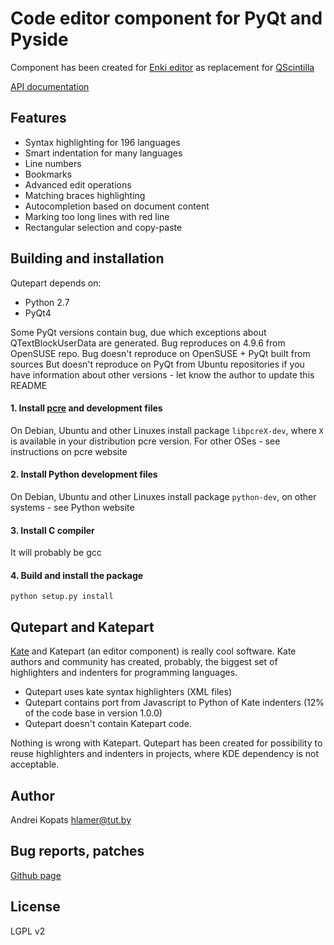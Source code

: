# Code editor component for PyQt and Pyside

Component has been created for [Enki editor](http://enki-editor.org) as replacement for [QScintilla](http://www.riverbankcomputing.com/software/qscintilla/intro)

[API documentation](https://qutepart.readthedocs.org/en/latest/)

## Features
* Syntax highlighting for 196 languages
* Smart indentation for many languages
* Line numbers
* Bookmarks
* Advanced edit operations
* Matching braces highlighting
* Autocompletion based on document content
* Marking too long lines with red line
* Rectangular selection and copy-paste

## Building and installation
Qutepart depends on:

* Python 2.7
* PyQt4

Some PyQt versions contain bug, due which exceptions about QTextBlockUserData are generated.
Bug reproduces on 4.9.6 from OpenSUSE repo.
Bug doesn't reproduce on OpenSUSE + PyQt built from sources
But doesn't reproduce on PyQt from Ubuntu repositories
if you have information about other versions - let know the author to update this README


#### 1. Install [pcre](http://www.pcre.org/) and development files
On Debian, Ubuntu and other Linuxes install package ``libpcreX-dev``, where ``X`` is available in your distribution pcre version.
For other OSes - see instructions on pcre website

#### 2. Install Python development files
On Debian, Ubuntu and other Linuxes install package ``python-dev``, on other systems - see Python website

#### 3. Install C compiler
It will probably be gcc

#### 4. Build and install the package
``python setup.py install``

## Qutepart and Katepart
[Kate](http://kate-editor.org/) and Katepart (an editor component) is really cool software. Kate authors and community has created, probably, the biggest set of highlighters and indenters for programming languages.

* Qutepart uses kate syntax highlighters (XML files)
* Qutepart contains port from Javascript to Python of Kate indenters (12% of the code base in version 1.0.0)
* Qutepart doesn't contain Katepart code.

Nothing is wrong with Katepart. Qutepart has been created for possibility to reuse highlighters and indenters in projects, where KDE dependency is not acceptable.

## Author
Andrei Kopats
[hlamer@tut.by](mailto:hlamer@tut.by)

## Bug reports, patches
[Github page](https://github.com/hlamer/qutepart)

## License
LGPL v2
